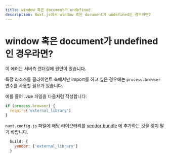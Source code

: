 ```yaml
---
title: window 혹은 document가 undefined
description: Nuxt.js에서 window 혹은 document가 undefined인 경우라면?
---
```


# window 혹은 document가 undefined인 경우라면?

이 에러는 서버측 랜더링에 원인이 있습니다.

특정 리소스를 클라이언트 측에서만 import를 하고 싶은 경우에는 `process.browser` 변수를 사용할 필요가 있습니다.

예를 들어 .vue 파일을 다음처럼 작성합니다:

```js
if (process.browser) {
  require('external_library')
}
```

<!-- Don't forget to add your library in the [vendor bundle](/api/configuration-build#build-vendor) in your `nuxt.config.js`: -->

`nuxt.config.js` 파일에 해당 라이브러리를 [vendor bundle](/api/configuration-build#vendor) 에 추가하는 것을 잊지 말기 바랍니다.

```js
  build: {
    vendor: ['external_library']
  }
```

